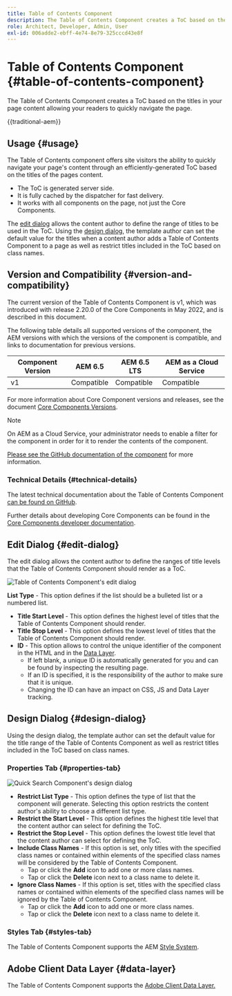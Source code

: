 ```yaml
---
title: Table of Contents Component
description: The Table of Contents Component creates a ToC based on the titles in your page content allowing your readers to quickly navigate the page.
role: Architect, Developer, Admin, User
exl-id: 006adde2-ebff-4e74-8e79-325cccd43e8f
---
```


# Table of Contents Component {#table-of-contents-component}

The Table of Contents Component creates a ToC based on the titles in your page content allowing your readers to quickly navigate the page.

{{traditional-aem}}

## Usage {#usage}

The Table of Contents component offers site visitors the ability to quickly navigate your page's content through an efficiently-generated ToC based on the titles of the pages content.

* The ToC is generated server side.
* It is fully cached by the dispatcher for fast delivery.
* It works with all components on the page, not just the Core Components.

The [edit dialog](#edit-dialog) allows the content author to define the range of titles to be used in the ToC. Using the [design dialog](#design-dialog), the template author can set the default value for the titles when a content author adds a Table of Contents Component to a page as well as restrict titles included in the ToC based on class names.

## Version and Compatibility {#version-and-compatibility}

The current version of the Table of Contents Component is v1, which was introduced with release 2.20.0 of the Core Components in May 2022, and is described in this document.

The following table details all supported versions of the component, the AEM versions with which the versions of the component is compatible, and links to documentation for previous versions.

|Component Version|AEM 6.5|AEM 6.5 LTS|AEM as a Cloud Service|
|---|---|---|---|
|v1|Compatible|Compatible|Compatible|

For more information about Core Component versions and releases, see the document [Core Components Versions](/help/versions.md).

>[!NOTE]
>
>On AEM as a Cloud Service, your administrator needs to enable a filter for the component in order for it to render the contents of the component.
>
>[Please see the GitHub documentation of the component](https://adobe.com/go/aem_cmp_tech_tableofcontents_v1) for more information.

### Technical Details {#technical-details}

The latest technical documentation about the Table of Contents Component [can be found on GitHub](https://adobe.com/go/aem_cmp_tech_tableofcontents_v1).

Further details about developing Core Components can be found in the [Core Components developer documentation](/help/developing/overview.md).

## Edit Dialog {#edit-dialog}

The edit dialog allows the content author to define the ranges of title levels that the Table of Contents Component should render as a ToC.

![Table of Contents Component's edit dialog](/help/assets/tableofcontents-edit.png)

**List Type** - This option defines if the list should be a bulleted list or a numbered list.
* **Title Start Level** - This option defines the highest level of titles that the Table of Contents Component should render.
* **Title Stop Level** - This option defines the lowest level of titles that the Table of Contents Component should render.
* **ID** - This option allows to control the unique identifier of the component in the HTML and in the [Data Layer](/help/developing/data-layer/overview.md).
  * If left blank, a unique ID is automatically generated for you and can be found by inspecting the resulting page.
  * If an ID is specified, it is the responsibility of the author to make sure that it is unique.
  * Changing the ID can have an impact on CSS, JS and Data Layer tracking.

## Design Dialog {#design-dialog}

Using the design dialog, the template author can set the default value for the title range of the Table of Contents Component as well as restrict titles included in the ToC based on class names.

### Properties Tab {#properties-tab}

![Quick Search Component's design dialog](/help/assets/tableofcontents-design.png)

* **Restrict List Type** - This option defines the type of list that the component will generate. Selecting this option restricts the content author's ability to choose a different list type.
* **Restrict the Start Level** - This option defines the highest title level that the content author can select for defining the ToC.
* **Restrict the Stop Level** - This option defines the lowest title level that the content author can select for defining the ToC.
* **Include Class Names** - If this option is set, only titles with the specified class names or contained within elements of the specified class names will be considered by the Table of Contents Component.
  * Tap or click the **Add** icon to add one or more class names.
  * Tap or click the **Delete** icon next to a class name to delete it.
* **Ignore Class Names** - If this option is set, titles with the specified class names or contained within elements of the specified class names will be ignored by the Table of Contents Component.
  * Tap or click the **Add** icon to add one or more class names.
  * Tap or click the **Delete** icon next to a class name to delete it.

### Styles Tab {#styles-tab}

The Table of Contents Component supports the AEM [Style System](/help/get-started/authoring.md#component-styling).

## Adobe Client Data Layer {#data-layer}

The Table of Contents Component supports the [Adobe Client Data Layer.](/help/developing/data-layer/overview.md)

